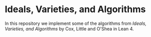 # Ideals, Varieties, and Algorithms

In this repository we implement some of the algorithms from *Ideals, Varieties, and Algorithms* by Cox, Little and O'Shea in Lean 4.
